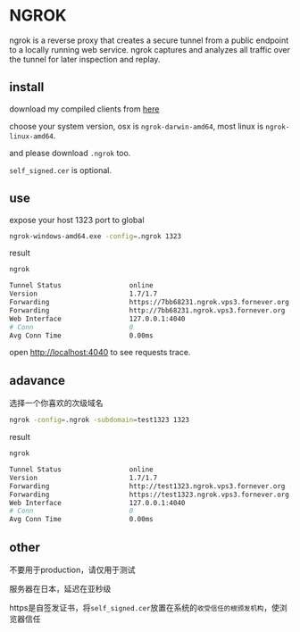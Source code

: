 # NGROK

ngrok is a reverse proxy that creates a secure tunnel from a public endpoint to a locally running web service. ngrok captures and analyzes all traffic over the tunnel for later inspection and replay.

## install

download my compiled clients from [here](https://download.fornever.org/ngrok-clients/)

choose your system version, osx is `ngrok-darwin-amd64`, most linux is `ngrok-linux-amd64`.

and please download `.ngrok` too.

`self_signed.cer` is optional.

## use

expose your host 1323 port to global

```bash
ngrok-windows-amd64.exe -config=.ngrok 1323
```

result

```bash
ngrok                                                                               (Ctrl+C to quit)

Tunnel Status                 online
Version                       1.7/1.7
Forwarding                    https://7bb68231.ngrok.vps3.fornever.org -> 127.0.0.1:1323
Forwarding                    http://7bb68231.ngrok.vps3.fornever.org -> 127.0.0.1:1323
Web Interface                 127.0.0.1:4040
# Conn                        0
Avg Conn Time                 0.00ms
```

open [http://localhost:4040](http://localhost:4040) to see requests trace.

## adavance

选择一个你喜欢的次级域名

```bash
ngrok -config=.ngrok -subdomain=test1323 1323
```

result

```bash
ngrok                                                                               (Ctrl+C to quit)

Tunnel Status                 online
Version                       1.7/1.7
Forwarding                    http://test1323.ngrok.vps3.fornever.org -> 127.0.0.1:1323
Forwarding                    https://test1323.ngrok.vps3.fornever.org -> 127.0.0.1:1323
Web Interface                 127.0.0.1:4040
# Conn                        0
Avg Conn Time                 0.00ms
```

## other

不要用于production，请仅用于测试

服务器在日本，延迟在亚秒级

https是自签发证书，将`self_signed.cer`放置在系统的`收受信任的根颁发机构`，使浏览器信任